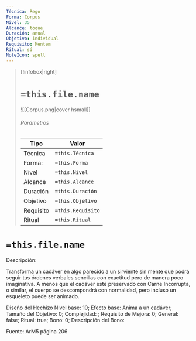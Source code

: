 ```yaml
---
Técnica: Rego
Forma: Corpus
Nivel: 35
Alcance: toque 
Duración: anual  
Objetivo: individual
Requisito: Mentem
Ritual: sí
NoteIcon: spell
---
```


> [!infobox|right]
> # `=this.file.name`
> ![[Corpus.png|cover hsmall]]
> ###### Parámetros
> Tipo |  Valor |
> ---|---|
> Técnica  | `=this.Técnica`  |
> Forma: | `=this.Forma`  |
> Nivel | `=this.Nivel`  |
> Alcance | `=this.Alcance` |
> Duración | `=this.Duración` |
> Objetivo | `=this.Objetivo` |
> Requisito | `=this.Requisito` |
> Ritual | `=this.Ritual` |

# `=this.file.name`
Descripción: <p>Transforma un cadáver en algo parecido a un sirviente sin mente que podrá seguir tus órdenes verbales sencillas con exactitud pero de manera poco imaginativa. A menos que el cadáver esté preservado con Carne Incorrupta, o similar, el cuerpo se descompondrá con normalidad, pero incluso un esqueleto puede ser animado.</p>

Diseño del Hechizo
Nivel base: 10; Efecto base: Anima a un cadáver;  Tamaño del Objetivo: 0; Complejidad: ; Requisito de Mejora: 0; General: false; Ritual: true; Bono: 0; Descripción del Bono: 

Fuente: ArM5 página 206